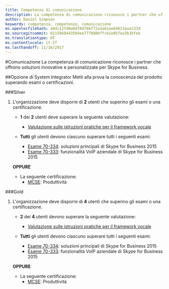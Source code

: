 ```yaml
---
title: Competenza di comunicazione
description: La competenza di comunicazione riconosce i partner che offrono soluzioni innovative e personalizzate per Skype for Business.
author: Daniel Simpson
keywords: competenza, competenze, comunicazione
ms.openlocfilehash: a8dc12fd0a0d70d78bf72a3a61ee64611eaa133d
ms.sourcegitcommit: 6215068443504ee777880bffcb1e85fea3b3bfeb
ms.translationtype: HT
ms.contentlocale: it-IT
ms.lasthandoff: 11/16/2017
---
```

#<a name="communications"></a>Comunicazione
La competenza di comunicazione riconosce i partner che offrono soluzioni innovative e personalizzate per Skype for Business.

##<a name="systems-integrator-option"></a>Opzione di System Integrator
Metti alla prova la conoscenza del prodotto superando esami o certificazioni.
  
###<a name="silver"></a>Silver

1. L'organizzazione deve disporre di **2** utenti che superino gli esami o una certificazione.

    - **1** dei **2** utenti deve superare la seguente valutazione:
        - [Valutazione sulle istruzioni pratiche per il framework vocale](https://partneruniversity.microsoft.com/?whr=uri:MicrosoftAccount&courseId=16802&scoId=g6fMfp80C_5406265419)

    - **Tutti** gli utenti devono ciascuno superare tutti i seguenti esami:
        - [Esame 70-334](https://www.microsoft.com/en-us/learning/exam-70-334.aspx): soluzioni principali di Skype for Business 2015
        - [Esame 70-333](https://www.microsoft.com/en-us/learning/exam-70-333.aspx): funzionalità VoIP aziendale di Skype for Business 2015

    **OPPURE**

    - La seguente certificazione:
        - [MCSE](https://www.microsoft.com/en-us/learning/mcse-productivity-certification.aspx): Produttività

###<a name="gold"></a>Gold

1. L'organizzazione deve disporre di **4** utenti che superino gli esami o una certificazione.

    - **2** dei **4** utenti devono superare la seguente valutazione:
        - [Valutazione sulle istruzioni pratiche per il framework vocale](https://partneruniversity.microsoft.com/?whr=uri:MicrosoftAccount&courseId=16802&scoId=g6fMfp80C_5406265419)

    - **Tutti** gli utenti devono ciascuno superare tutti i seguenti esami:
        - [Esame 70-334](https://www.microsoft.com/en-us/learning/exam-70-334.aspx): soluzioni principali di Skype for Business 2015
        - [Esame 70-333](https://www.microsoft.com/en-us/learning/exam-70-333.aspx): funzionalità VoIP aziendale di Skype for Business 2015

    **OPPURE**

    - La seguente certificazione:
        - [MCSE](https://www.microsoft.com/en-us/learning/mcse-productivity-certification.aspx): Produttività


